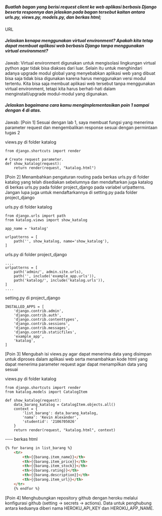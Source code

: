 ##### Buatlah bagan yang berisi request client ke web aplikasi berbasis Django beserta responnya dan jelaskan pada bagan tersebut kaitan antara urls.py, views.py, models.py, dan berkas html;
URL

##### Jelaskan kenapa menggunakan virtual environment? Apakah kita tetap dapat membuat aplikasi web berbasis Django tanpa menggunakan virtual environment?
Jawab: Virtual environment digunakan untuk mengisolasi lingkungan virtual python agar tidak bisa diakses dari luar. Selain itu untuk menghindari adanya upgrade modul global yang menyebabkan aplikasi web yang dibuat bisa saja tidak bisa digunakan karena harus menggunakan versi modul tertentu. Kita bisa saja membuat aplikasi web tersebut tanpa menggunakan virtual environment, tetapi kita harus berhati-hati dalam menginstall/upgrade modul-modul yang digunakan.

##### Jelaskan bagaimana cara kamu mengimplementasikan poin 1 sampai dengan 4 di atas.
Jawab:
[Poin 1] Sesuai dengan lab 1, saya membuat fungsi yang menerima parameter request dan mengembalikan response sesuai dengan permintaan tugas 2

views.py di folder katalog
```pyhton 
from django.shortcuts import render

# Create request parameter.
def show_katalog(request):
    return render(request, "katalog.html")
```

[Poin 2] Menambahkan pengaturan routing pada berkas urls.py di folder katalog yang telah disediakan sebelumnya dan mendaftarkan juga katalog di berkas urls.py pada folder project_django pada variabel urlpatterns. Jangan lupa juga untuk mendaftarkannya di setting.py pada folder project_django

urls.py di folder katalog
```pyhton
from django.urls import path
from katalog.views import show_katalog

app_name = 'katalog'

urlpatterns = [
    path('', show_katalog, name='show_katalog'),
]
```

urls.py di folder project_django
```pyhton
....
urlpatterns = [
    path('admin/', admin.site.urls),
    path('', include('example_app.urls')),
    path('katalog/', include('katalog.urls')),
]
....
```

setting.py di project_django
```pyhton
INSTALLED_APPS = [
    'django.contrib.admin',
    'django.contrib.auth',
    'django.contrib.contenttypes',
    'django.contrib.sessions',
    'django.contrib.messages',
    'django.contrib.staticfiles',
    'example_app',
    'katalog',
]
```

[Poin 3] Mengubah isi views.py agar dapat menerima data yang disimpan untuk diproses dalam aplikasi web serta menambahkan kode html yang dapat menerima parameter request agar dapat menampilkan data yang sesuai

views.py di folder katalog
```
from django.shortcuts import render
from katalog.models import CatalogItem

def show_katalog(request):
    data_barang_katalog = CatalogItem.objects.all()
    context = {
        'list_barang': data_barang_katalog,
        'nama': 'Kevin Alexander',
        'studentid': '2106705026'
    }
    return render(request, "katalog.html", context)
```

---- berkas html
```html
{% for barang in list_barang %}
    <tr>
        <th>{{barang.item_name}}</th>
        <th>{{barang.item_price}}</th>
        <th>{{barang.item_stock}}</th>
        <th>{{barang.rating}}</th>
        <th>{{barang.description}}</th>
        <th>{{barang.item_url}}</th>
    </tr>
    {% endfor %}
```

[Poin 4] Menghubungkan repository github dengan heroku melalui konfigurasi github (setting -> secrets -> actions). Data untuk penghubung antara keduanya diberi nama HEROKU_API_KEY dan HEROKU_APP_NAME.